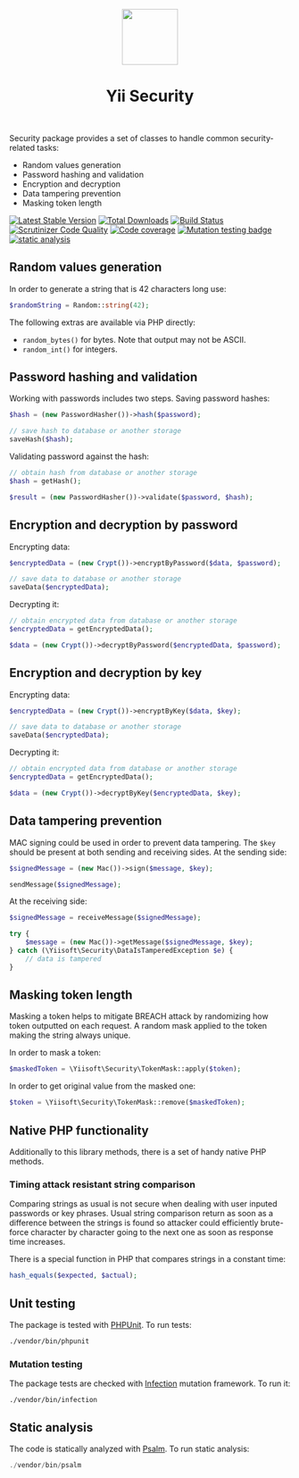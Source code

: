 <p align="center">
    <a href="https://github.com/yiisoft" target="_blank">
        <img src="https://avatars0.githubusercontent.com/u/993323" height="100px">
    </a>
    <h1 align="center">Yii Security</h1>
    <br>
</p>

Security package provides a set of classes to handle common security-related tasks:

- Random values generation
- Password hashing and validation
- Encryption and decryption
- Data tampering prevention
- Masking token length

[![Latest Stable Version](https://poser.pugx.org/yiisoft/security/v/stable.png)](https://packagist.org/packages/yiisoft/security)
[![Total Downloads](https://poser.pugx.org/yiisoft/security/downloads.png)](https://packagist.org/packages/yiisoft/security)
[![Build Status](https://github.com/yiisoft/security/workflows/build/badge.svg)](https://github.com/yiisoft/security/actions)
[![Scrutinizer Code Quality](https://scrutinizer-ci.com/g/yiisoft/security/badges/quality-score.png?b=master)](https://scrutinizer-ci.com/g/yiisoft/security/?branch=master)
[![Code coverage](https://scrutinizer-ci.com/g/yiisoft/security/badges/coverage.png?b=master)](https://scrutinizer-ci.com/g/yiisoft/security/?branch=master)
[![Mutation testing badge](https://img.shields.io/endpoint?style=flat&url=https%3A%2F%2Fbadge-api.stryker-mutator.io%2Fgithub.com%2Fyiisoft%2Fsecurity%2Fmaster)](https://dashboard.stryker-mutator.io/reports/github.com/yiisoft/security/master)
[![static analysis](https://github.com/yiisoft/security/workflows/static%20analysis/badge.svg)](https://github.com/yiisoft/security/actions?query=workflow%3A%22static+analysis%22)


## Random values generation

In order to generate a string that is 42 characters long use:

```php
$randomString = Random::string(42);
```

The following extras are available via PHP directly:

- `random_bytes()` for bytes. Note that output may not be ASCII.
- `random_int()` for integers.

## Password hashing and validation

Working with passwords includes two steps. Saving password hashes:
 
```php
$hash = (new PasswordHasher())->hash($password);

// save hash to database or another storage
saveHash($hash); 
```

Validating password against the hash:

```php
// obtain hash from database or another storage
$hash = getHash();

$result = (new PasswordHasher())->validate($password, $hash); 
```

## Encryption and decryption by password

Encrypting data:

```php
$encryptedData = (new Crypt())->encryptByPassword($data, $password);

// save data to database or another storage
saveData($encryptedData);
```

Decrypting it:

```php
// obtain encrypted data from database or another storage
$encryptedData = getEncryptedData();

$data = (new Crypt())->decryptByPassword($encryptedData, $password);
```

## Encryption and decryption by key

Encrypting data:

```php
$encryptedData = (new Crypt())->encryptByKey($data, $key);

// save data to database or another storage
saveData($encryptedData);
```

Decrypting it:

```php
// obtain encrypted data from database or another storage
$encryptedData = getEncryptedData();

$data = (new Crypt())->decryptByKey($encryptedData, $key);
```

## Data tampering prevention

MAC signing could be used in order to prevent data tampering. The `$key` should be present at both sending and receiving
sides. At the sending side:

```php
$signedMessage = (new Mac())->sign($message, $key);

sendMessage($signedMessage);
```

At the receiving side:

```php
$signedMessage = receiveMessage($signedMessage);

try {
    $message = (new Mac())->getMessage($signedMessage, $key);
} catch (\Yiisoft\Security\DataIsTamperedException $e) {
    // data is tampered
}
```

## Masking token length

Masking a token helps to mitigate BREACH attack by randomizing how token outputted on each request.
A random mask applied to the token making the string always unique.

In order to mask a token:

```php
$maskedToken = \Yiisoft\Security\TokenMask::apply($token);
```

In order to get original value from the masked one:

```php
$token = \Yiisoft\Security\TokenMask::remove($maskedToken);
```

## Native PHP functionality

Additionally to this library methods, there is a set of handy native PHP methods.

### Timing attack resistant string comparison

Comparing strings as usual is not secure when dealing with user inputed passwords or key phrases. Usual string comparison
return as soon as a difference between the strings is found so attacker could efficiently brute-force character by character
going to the next one as soon as response time increases.

There is a special function in PHP that compares strings in a constant time:

```php
hash_equals($expected, $actual);
```

## Unit testing

The package is tested with [PHPUnit](https://phpunit.de/). To run tests:

```bash
./vendor/bin/phpunit
```

### Mutation testing

The package tests are checked with [Infection](https://infection.github.io/) mutation framework. To run it:

```
./vendor/bin/infection
```

## Static analysis

The code is statically analyzed with [Psalm](https://psalm.dev/). To run static analysis:

```php
./vendor/bin/psalm
```
